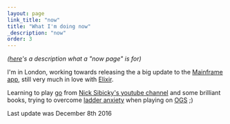 ```yaml
---
layout: page
link_title: "now"
title: "What I'm doing now"
_description: "now"
order: 3
---
```


*([here](http://nownownow.com/about)'s a description what a "now page" is for)*

I'm in London, working towards releasing the a big update to the [Mainframe app](https://mainframe.com/),
still very much in love with [Elixir](http://elixir-lang.org/).

Learning to play [go](https://en.wikipedia.org/wiki/Go_(game)) from
[Nick Sibicky's youtube channel](https://www.youtube.com/user/nicksibicky) and some brilliant books, trying to overcome
[ladder anxiety](http://www.urbandictionary.com/define.php?term=ladder+anxiety&defid=7429733)
when playing on [OGS](https://online-go.com/) ;)

Last update was December 8th 2016
